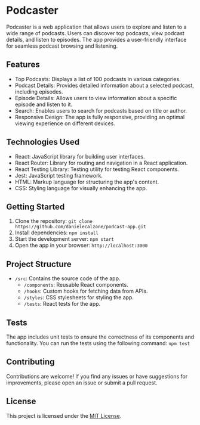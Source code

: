 # Podcaster

Podcaster is a web application that allows users to explore and listen to a wide range of podcasts. Users can discover top podcasts, view podcast details, and listen to episodes. The app provides a user-friendly interface for seamless podcast browsing and listening.

## Features

-  Top Podcasts: Displays a list of 100 podcasts in various categories.
-  Podcast Details: Provides detailed information about a selected podcast, including episodes.
-  Episode Details: Allows users to view information about a specific episode and listen to it.
-  Search: Enables users to search for podcasts based on title or author.
-  Responsive Design: The app is fully responsive, providing an optimal viewing experience on different devices.

## Technologies Used

- React: JavaScript library for building user interfaces.
- React Router: Library for routing and navigation in a React application.
- React Testing Library: Testing utility for testing React components.
- Jest: JavaScript testing framework.
- HTML: Markup language for structuring the app's content.
- CSS: Styling language for visually enhancing the app.

## Getting Started

1. Clone the repository: `git clone https://github.com/danielecalzone/podcast-app.git`
2. Install dependencies: `npm install`
3. Start the development server: `npm start`
4. Open the app in your browser: `http://localhost:3000`

## Project Structure

- `/src`: Contains the source code of the app.
    - `/components`: Reusable React components.
    - `/hooks`: Custom hooks for fetching data from APIs.
    - `/styles`: CSS stylesheets for styling the app.
    - `/tests`: React tests for the app.

## Tests

The app includes unit tests to ensure the correctness of its components and functionality. You can run the tests using the following command:
`npm test`

## Contributing

Contributions are welcome! If you find any issues or have suggestions for improvements, please open an issue or submit a pull request.

## License

This project is licensed under the [MIT License](https://opensource.org/licenses/MIT).
